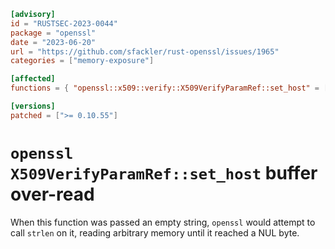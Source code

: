 ```toml
[advisory]
id = "RUSTSEC-2023-0044"
package = "openssl"
date = "2023-06-20"
url = "https://github.com/sfackler/rust-openssl/issues/1965"
categories = ["memory-exposure"]

[affected]
functions = { "openssl::x509::verify::X509VerifyParamRef::set_host" = ["< 0.10.55, >=0.10.0"] }

[versions]
patched = [">= 0.10.55"]
```

# `openssl` `X509VerifyParamRef::set_host` buffer over-read

When this function was passed an empty string, `openssl` would attempt to call `strlen` on it, reading arbitrary memory until it reached a NUL byte.
